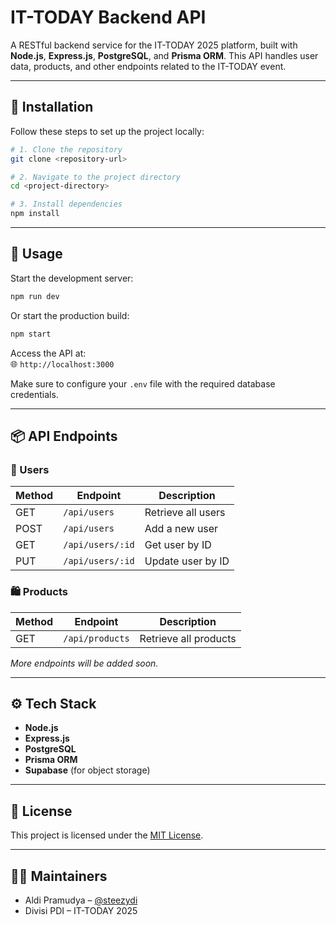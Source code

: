 # IT-TODAY Backend API

A RESTful backend service for the IT-TODAY 2025 platform, built with **Node.js**, **Express.js**, **PostgreSQL**, and **Prisma ORM**. This API handles user data, products, and other endpoints related to the IT-TODAY event.

---

## 🚀 Installation

Follow these steps to set up the project locally:

```bash
# 1. Clone the repository
git clone <repository-url>

# 2. Navigate to the project directory
cd <project-directory>

# 3. Install dependencies
npm install
```

---

## 🧪 Usage

Start the development server:

```bash
npm run dev
```

Or start the production build:

```bash
npm start
```

Access the API at:  
🌐 `http://localhost:3000`

Make sure to configure your `.env` file with the required database credentials.

---

## 📦 API Endpoints

### 🔐 Users

| Method | Endpoint         | Description        |
| ------ | ---------------- | ------------------ |
| GET    | `/api/users`     | Retrieve all users |
| POST   | `/api/users`     | Add a new user     |
| GET    | `/api/users/:id` | Get user by ID     |
| PUT    | `/api/users/:id` | Update user by ID  |

### 🛍️ Products

| Method | Endpoint        | Description           |
| ------ | --------------- | --------------------- |
| GET    | `/api/products` | Retrieve all products |

_More endpoints will be added soon._

---

## ⚙️ Tech Stack

- **Node.js**
- **Express.js**
- **PostgreSQL**
- **Prisma ORM**
- **Supabase** (for object storage)

---

## 📄 License

This project is licensed under the [MIT License](LICENSE).

---

## 👨‍💻 Maintainers

- Aldi Pramudya – [@steezydi](https://github.com/steezydi)
- Divisi PDI – IT-TODAY 2025

```

```
